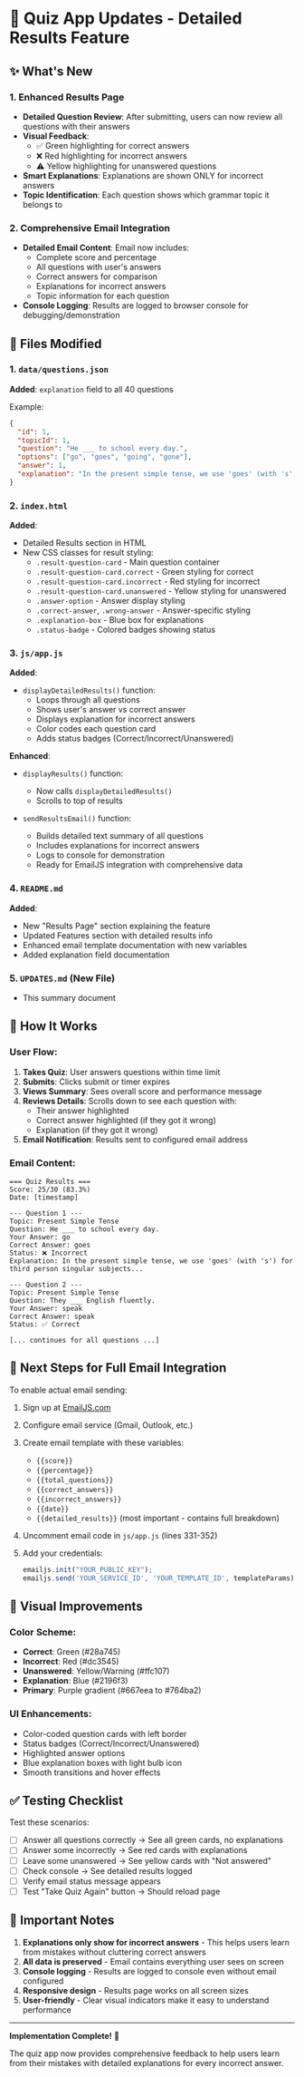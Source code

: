 # 🎉 Quiz App Updates - Detailed Results Feature

## ✨ What's New

### 1. Enhanced Results Page
- **Detailed Question Review**: After submitting, users can now review all questions with their answers
- **Visual Feedback**: 
  - ✅ Green highlighting for correct answers
  - ❌ Red highlighting for incorrect answers  
  - ⚠️ Yellow highlighting for unanswered questions
- **Smart Explanations**: Explanations are shown ONLY for incorrect answers
- **Topic Identification**: Each question shows which grammar topic it belongs to

### 2. Comprehensive Email Integration
- **Detailed Email Content**: Email now includes:
  - Complete score and percentage
  - All questions with user's answers
  - Correct answers for comparison
  - Explanations for incorrect answers
  - Topic information for each question
- **Console Logging**: Results are logged to browser console for debugging/demonstration

## 📝 Files Modified

### 1. `data/questions.json`
**Added**: `explanation` field to all 40 questions

Example:
```json
{
  "id": 1,
  "topicId": 1,
  "question": "He ___ to school every day.",
  "options": ["go", "goes", "going", "gone"],
  "answer": 1,
  "explanation": "In the present simple tense, we use 'goes' (with 's') for third person singular subjects..."
}
```

### 2. `index.html`
**Added**:
- Detailed Results section in HTML
- New CSS classes for result styling:
  - `.result-question-card` - Main question container
  - `.result-question-card.correct` - Green styling for correct
  - `.result-question-card.incorrect` - Red styling for incorrect
  - `.result-question-card.unanswered` - Yellow styling for unanswered
  - `.answer-option` - Answer display styling
  - `.correct-answer`, `.wrong-answer` - Answer-specific styling
  - `.explanation-box` - Blue box for explanations
  - `.status-badge` - Colored badges showing status

### 3. `js/app.js`
**Added**:
- `displayDetailedResults()` function:
  - Loops through all questions
  - Shows user's answer vs correct answer
  - Displays explanation for incorrect answers
  - Color codes each question card
  - Adds status badges (Correct/Incorrect/Unanswered)

**Enhanced**:
- `displayResults()` function:
  - Now calls `displayDetailedResults()`
  - Scrolls to top of results
  
- `sendResultsEmail()` function:
  - Builds detailed text summary of all questions
  - Includes explanations for incorrect answers
  - Logs to console for demonstration
  - Ready for EmailJS integration with comprehensive data

### 4. `README.md`
**Added**:
- New "Results Page" section explaining the feature
- Updated Features section with detailed results info
- Enhanced email template documentation with new variables
- Added explanation field documentation

### 5. `UPDATES.md` (New File)
- This summary document

## 🎯 How It Works

### User Flow:
1. **Takes Quiz**: User answers questions within time limit
2. **Submits**: Clicks submit or timer expires
3. **Views Summary**: Sees overall score and performance message
4. **Reviews Details**: Scrolls down to see each question with:
   - Their answer highlighted
   - Correct answer highlighted (if they got it wrong)
   - Explanation (if they got it wrong)
5. **Email Notification**: Results sent to configured email address

### Email Content:
```
=== Quiz Results ===
Score: 25/30 (83.3%)
Date: [timestamp]

--- Question 1 ---
Topic: Present Simple Tense
Question: He ___ to school every day.
Your Answer: go
Correct Answer: goes
Status: ❌ Incorrect
Explanation: In the present simple tense, we use 'goes' (with 's') for third person singular subjects...

--- Question 2 ---
Topic: Present Simple Tense
Question: They ___ English fluently.
Your Answer: speak
Correct Answer: speak
Status: ✅ Correct

[... continues for all questions ...]
```

## 🚀 Next Steps for Full Email Integration

To enable actual email sending:

1. Sign up at [EmailJS.com](https://www.emailjs.com/)
2. Configure email service (Gmail, Outlook, etc.)
3. Create email template with these variables:
   - `{{score}}`
   - `{{percentage}}`
   - `{{total_questions}}`
   - `{{correct_answers}}`
   - `{{incorrect_answers}}`
   - `{{date}}`
   - `{{detailed_results}}` (most important - contains full breakdown)

4. Uncomment email code in `js/app.js` (lines 331-352)
5. Add your credentials:
   ```javascript
   emailjs.init("YOUR_PUBLIC_KEY");
   emailjs.send('YOUR_SERVICE_ID', 'YOUR_TEMPLATE_ID', templateParams)
   ```

## 🎨 Visual Improvements

### Color Scheme:
- **Correct**: Green (#28a745)
- **Incorrect**: Red (#dc3545)  
- **Unanswered**: Yellow/Warning (#ffc107)
- **Explanation**: Blue (#2196f3)
- **Primary**: Purple gradient (#667eea to #764ba2)

### UI Enhancements:
- Color-coded question cards with left border
- Status badges (Correct/Incorrect/Unanswered)
- Highlighted answer options
- Blue explanation boxes with light bulb icon
- Smooth transitions and hover effects

## ✅ Testing Checklist

Test these scenarios:
- [ ] Answer all questions correctly → See all green cards, no explanations
- [ ] Answer some incorrectly → See red cards with explanations
- [ ] Leave some unanswered → See yellow cards with "Not answered"
- [ ] Check console → See detailed results logged
- [ ] Verify email status message appears
- [ ] Test "Take Quiz Again" button → Should reload page

## 📌 Important Notes

1. **Explanations only show for incorrect answers** - This helps users learn from mistakes without cluttering correct answers
2. **All data is preserved** - Email contains everything user sees on screen
3. **Console logging** - Results are logged to console even without email configured
4. **Responsive design** - Results page works on all screen sizes
5. **User-friendly** - Clear visual indicators make it easy to understand performance

---

**Implementation Complete!** 🎉

The quiz app now provides comprehensive feedback to help users learn from their mistakes with detailed explanations for every incorrect answer.

